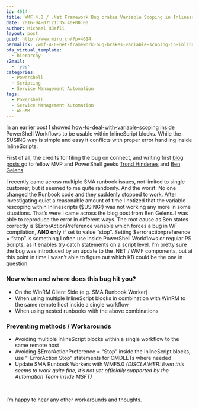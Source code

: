 ```yaml
---
id: 4614
title: WMF 4.0 / .Net Framework Bug brakes Variable Scoping in Inlinescripts
date: 2016-04-07T21:35:40+00:00
author: Michael Rüefli
layout: post
guid: http://www.miru.ch/?p=4614
permalink: /wmf-4-0-net-framework-bug-brakes-variable-scoping-in-inlinescripts/
bfa_virtual_template:
  - hierarchy
s2mail:
  - 'yes'
categories:
  - Powershell
  - Scripting
  - Service Management Automation
tags:
  - Powershell
  - Service Management Automation
  - WinRM
---
```

In an earlier post I showed <a href="http://www.miru.ch/sma-workflows-and-remoting-how-to-deal-with-variable-scoping/" target="_blank">how-to-deal-with-variable-scoping</a> inside PowerShell Workflows to be usable within InlineScript blocks. While the $USING way is simple and easy it conflicts with proper error handling inside InlineScripts.

First of all, the credits for filing the bug on connect, and writing first <a href="http://www.powershellmagazine.com/2015/09/14/why-you-should-install-wmf-5-0-production-preview-on-your-sma-runbook-workers/" target="_blank">blog posts </a>go to fellow MVP and PowerShell geeks <a href="https://twitter.com/trondhindenes" target="_blank">Trond Hindenes</a> and <a href="http://www.powershellmagazine.com/2015/09/14/why-you-should-install-wmf-5-0-production-preview-on-your-sma-runbook-workers/" target="_blank">Ben Gelens</a>.

I recently came across multiple SMA runbook issues, not limited to single customer, but it seemed to me quite randomly. And the worst: No one changed the Runbook code and they suddenly stopped to work. After investigating quiet a reasonable amount of time I notized that the variable rescoping within Inlinescripts ($USING:) was not working any more in some situations. That&#8217;s were I came across the blog post from Ben Gelens. I was able to reproduce the error in different ways. The root cause as Ben states correctly is $ErrorActionPreference variable which forces a bug in WF compilation, **AND only** if set to value &#8220;stop&#8221;. Setting $erroractionpreference = &#8220;stop&#8221; is something I often use inside PowerShell Workflows or regular PS Scripts, as it enables try catch statements on a script level. I&#8217;m pretty sure the bug was introduced by an update to the .NET / WMF components, but at this point in time I wasn&#8217;t able to figure out which KB could be the one in question.

### Now when and where does this bug hit you?

  * On the WinRM Client Side (e.g. SMA Runbook Worker)
  * When using multiple InlineScript blocks in combination with WinRM to the same remote host inside a single workflow
  * When using nested runbooks with the above combinations

### Preventing methods / Workarounds

  * Avoiding multiple InlineScript blocks within a single workflow to the same remote host
  * Avoiding $ErrorActionPreference = &#8220;Stop&#8221; inside the InlineScript blocks, use &#8220;-ErrorAction Stop&#8221; statements for CMDLETs where needed
  * Update SMA Runbook Workers with WMF5.0 _(DISCLAIMER: Even this seems to work quite fine, it&#8217;s not yet officially supported by the Automation Team inside MSFT)_

&nbsp;

I&#8217;m happy to hear any other workarounds and thoughts.